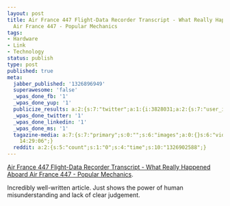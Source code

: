```yaml
---
layout: post
title: Air France 447 Flight-Data Recorder Transcript - What Really Happened Aboard
  Air France 447 - Popular Mechanics
tags:
- Hardware
- Link
- Technology
status: publish
type: post
published: true
meta:
  jabber_published: '1326896949'
  superawesome: 'false'
  _wpas_done_fb: '1'
  _wpas_done_yup: '1'
  publicize_results: a:2:{s:7:"twitter";a:1:{i:3828031;a:2:{s:7:"user_id";s:11:"dueyfinster";s:7:"post_id";s:18:"159643509257809921";}}s:2:"fb";a:1:{i:100002981970010;a:2:{s:7:"user_id";s:15:"100002981970010";s:7:"post_id";s:15:"161868490589216";}}}
  _wpas_done_twitter: '1'
  _wpas_done_linkedin: '1'
  _wpas_done_ms: '1'
  tagazine-media: a:7:{s:7:"primary";s:0:"";s:6:"images";a:0:{}s:6:"videos";a:0:{}s:11:"image_count";s:1:"0";s:6:"author";s:6:"162467";s:7:"blog_id";s:6:"161843";s:9:"mod_stamp";s:19:"2012-01-18
    14:29:06";}
  reddit: a:2:{s:5:"count";s:1:"0";s:4:"time";s:10:"1326902588";}
---
```

<a href="http://www.popularmechanics.com/technology/aviation/crashes/what-really-happened-aboard-air-france-447-6611877">Air France 447 Flight-Data Recorder Transcript - What Really Happened Aboard Air France 447 - Popular Mechanics</a>.

Incredibly well-written article. Just shows the power of human misunderstanding and lack of clear judgement.
